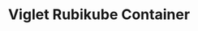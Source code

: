 ---
layout: solution
title: Viglet Rubikube Container
status: unstable
identifier: rubikube
order: 6
permalink: /rubikube/
github: https://github.com/Rubikube
github-org: Rubikube
main-color: darkslategray
logo-acronym: Ru
logo-section: Container
short-name: Rubikube Container
full-name: Viglet Rubikube Container
description: Delivering Kubernetes-as-a-Service.
twitter-url: https://twitter.com/VigletTweet
social-image: https://avatars.githubusercontent.com/u/46730276?s=280&amp;v=4
facebook-url: https://www.facebook.com/viglet
file-type: .jar
youtube-channel: https://www.youtube.com/channel/UCMOUMnOecpTV05LpLytawuw
categories: ["incubator"]
---